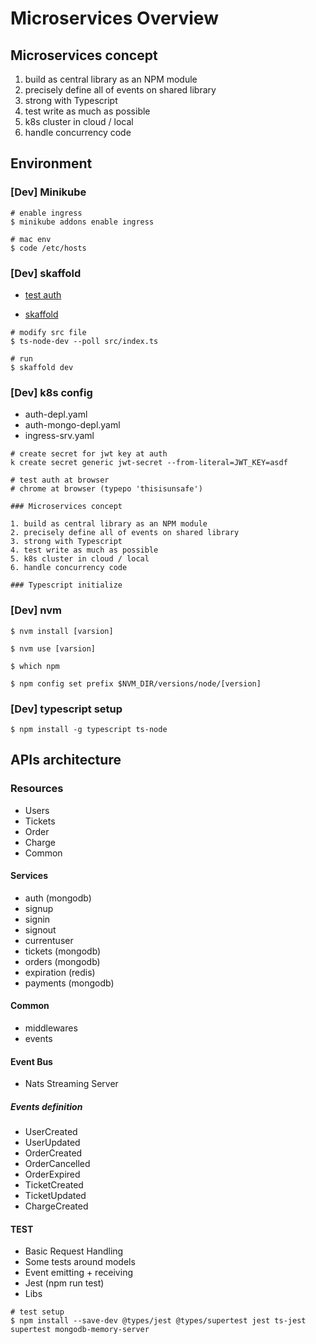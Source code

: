 # Microservices Overview

## Microservices concept

1. build as central library as an NPM module
2. precisely define all of events on shared library
3. strong with Typescript
4. test write as much as possible
5. k8s cluster in cloud / local
6. handle concurrency code

## Environment
### [Dev] Minikube
```
# enable ingress
$ minikube addons enable ingress

# mac env
$ code /etc/hosts
```

### [Dev] skaffold

- [test auth](https://skaffold.dev/)

- [skaffold](https://skaffold.dev/docs/references/yaml/)

```
# modify src file
$ ts-node-dev --poll src/index.ts

# run
$ skaffold dev
```

### [Dev] k8s config

- auth-depl.yaml
- auth-mongo-depl.yaml
- ingress-srv.yaml

```
# create secret for jwt key at auth 
k create secret generic jwt-secret --from-literal=JWT_KEY=asdf
```

```
# test auth at browser
# chrome at browser (typepo 'thisisunsafe')

### Microservices concept

1. build as central library as an NPM module
2. precisely define all of events on shared library
3. strong with Typescript
4. test write as much as possible
5. k8s cluster in cloud / local
6. handle concurrency code

### Typescript initialize
```
### [Dev] nvm
```
$ nvm install [varsion]

$ nvm use [varsion]

$ which npm

$ npm config set prefix $NVM_DIR/versions/node/[version]

```

### [Dev] typescript setup
```
$ npm install -g typescript ts-node
```

## APIs architecture
### Resources

- Users
- Tickets
- Order
- Charge
- Common

#### Services

- auth (mongodb)
- signup
- signin
- signout
- currentuser
- tickets (mongodb)
- orders (mongodb)
- expiration (redis)
- payments (mongodb)

#### Common 

- middlewares
- events

#### Event Bus

- Nats Streaming Server

##### Events definition

- UserCreated
- UserUpdated
- OrderCreated
- OrderCancelled
- OrderExpired
- TicketCreated
- TicketUpdated
- ChargeCreated

#### TEST

- Basic Request Handling
- Some tests around models
- Event emitting + receiving
- Jest (npm run test)
- Libs
  
```
# test setup
$ npm install --save-dev @types/jest @types/supertest jest ts-jest supertest mongodb-memory-server
```